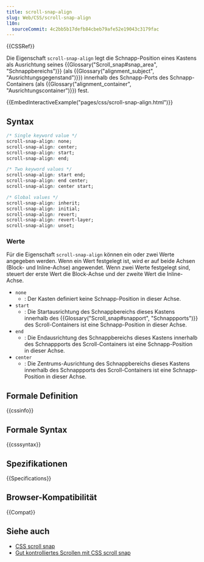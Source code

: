 ```yaml
---
title: scroll-snap-align
slug: Web/CSS/scroll-snap-align
l10n:
  sourceCommit: 4c2bb5b17defb84cbeb79afe52e19043c3179fac
---
```


{{CSSRef}}

Die Eigenschaft `scroll-snap-align` legt die Schnapp-Position eines Kastens als Ausrichtung seines {{Glossary("Scroll_snap#snap_area", "Schnappbereichs")}} (als {{Glossary("alignment_subject", "Ausrichtungsgegenstand")}}) innerhalb des Schnapp-Ports des Schnapp-Containers (als {{Glossary("alignment_container", "Ausrichtungscontainer")}}) fest.

{{EmbedInteractiveExample("pages/css/scroll-snap-align.html")}}

## Syntax

```css
/* Single keyword value */
scroll-snap-align: none;
scroll-snap-align: center;
scroll-snap-align: start;
scroll-snap-align: end;

/* Two keyword values */
scroll-snap-align: start end;
scroll-snap-align: end center;
scroll-snap-align: center start;

/* Global values */
scroll-snap-align: inherit;
scroll-snap-align: initial;
scroll-snap-align: revert;
scroll-snap-align: revert-layer;
scroll-snap-align: unset;
```

### Werte

Für die Eigenschaft `scroll-snap-align` können ein oder zwei Werte angegeben werden. Wenn ein Wert festgelegt ist, wird er auf beide Achsen (Block- und Inline-Achse) angewendet. Wenn zwei Werte festgelegt sind, steuert der erste Wert die Block-Achse und der zweite Wert die Inline-Achse.

- `none`
  - : Der Kasten definiert keine Schnapp-Position in dieser Achse.
- `start`
  - : Die Startausrichtung des Schnappbereichs dieses Kastens innerhalb des {{Glossary("Scroll_snap#snapport", "Schnappports")}} des Scroll-Containers ist eine Schnapp-Position in dieser Achse.
- `end`
  - : Die Endausrichtung des Schnappbereichs dieses Kastens innerhalb des Schnappports des Scroll-Containers ist eine Schnapp-Position in dieser Achse.
- `center`
  - : Die Zentrums-Ausrichtung des Schnappbereichs dieses Kastens innerhalb des Schnappports des Scroll-Containers ist eine Schnapp-Position in dieser Achse.

## Formale Definition

{{cssinfo}}

## Formale Syntax

{{csssyntax}}

## Spezifikationen

{{Specifications}}

## Browser-Kompatibilität

{{Compat}}

## Siehe auch

- [CSS scroll snap](/de/docs/Web/CSS/CSS_scroll_snap)
- [Gut kontrolliertes Scrollen mit CSS scroll snap](https://web.dev/articles/css-scroll-snap)
